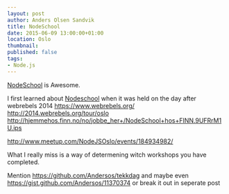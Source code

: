 ```yaml
---
layout: post
author: Anders Olsen Sandvik
title: NodeSchool
date: 2015-06-09 13:00:00+01:00
location: Oslo
thumbnail:
published: false
tags:
- Node.js
---
```


[NodeSchool](http://nodeschool.io/) is Awesome.

I first learned about [Nodeschool](http://nodeschool.io/) when it was held on the day after webrebels 2014
https://www.webrebels.org/
http://2014.webrebels.org/tour/oslo
http://hjemmehos.finn.no/no/jobbe_her+/NodeSchool+hos+FINN.9UFRrM1U.ips

http://www.meetup.com/NodeJSOslo/events/184934982/

What I really miss is a way of determening witch workshops you have completed.

Mention https://github.com/Andersos/tekkdag and maybe even https://gist.github.com/Andersos/11370374 or break it out in seperate post
